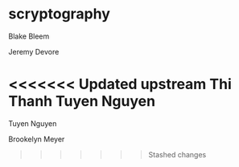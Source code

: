 # scryptography

Blake Bleem

Jeremy Devore

<<<<<<< Updated upstream
Thi Thanh Tuyen Nguyen
=======
Tuyen Nguyen

Brookelyn Meyer 
>>>>>>> Stashed changes
